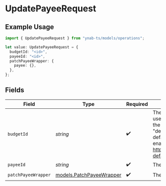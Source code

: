 # UpdatePayeeRequest

## Example Usage

```typescript
import { UpdatePayeeRequest } from "ynab-ts/models/operations";

let value: UpdatePayeeRequest = {
  budgetId: "<id>",
  payeeId: "<id>",
  patchPayeeWrapper: {
    payee: {},
  },
};
```

## Fields

| Field                                                                                                                                                                                             | Type                                                                                                                                                                                              | Required                                                                                                                                                                                          | Description                                                                                                                                                                                       |
| ------------------------------------------------------------------------------------------------------------------------------------------------------------------------------------------------- | ------------------------------------------------------------------------------------------------------------------------------------------------------------------------------------------------- | ------------------------------------------------------------------------------------------------------------------------------------------------------------------------------------------------- | ------------------------------------------------------------------------------------------------------------------------------------------------------------------------------------------------- |
| `budgetId`                                                                                                                                                                                        | *string*                                                                                                                                                                                          | :heavy_check_mark:                                                                                                                                                                                | The id of the budget. "last-used" can be used to specify the last used budget and "default" can be used if default budget selection is enabled (see: https://api.ynab.com/#oauth-default-budget). |
| `payeeId`                                                                                                                                                                                         | *string*                                                                                                                                                                                          | :heavy_check_mark:                                                                                                                                                                                | The id of the payee                                                                                                                                                                               |
| `patchPayeeWrapper`                                                                                                                                                                               | [models.PatchPayeeWrapper](../../models/patchpayeewrapper.md)                                                                                                                                     | :heavy_check_mark:                                                                                                                                                                                | The payee to update                                                                                                                                                                               |